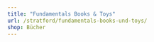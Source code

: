 ```yaml
---
title: "Fundamentals Books & Toys"
url: /stratford/fundamentals-books-und-toys/
shop: Bücher
---
```

